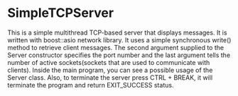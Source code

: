 # SimpleTCPServer
This is a simple multithread TCP-based server that displays messages. 
It is written with boost::asio network library.
It uses a simple synchronous write() method to retrieve client messages. 
The second argument supplied to the Server constructor specifies the port number and the last argument tells the number of active sockets(sockets that are used to communicate with clients).
Inside the main program, you can see a possible usage of the Server class. 
Also, to terminate the server press CTRL + BREAK, it will terminate the program and return EXIT_SUCCESS status. 
